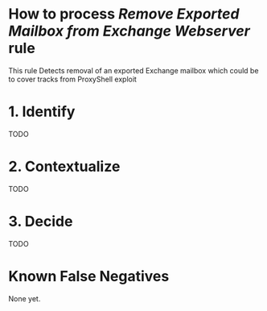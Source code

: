 # How to process *Remove Exported Mailbox from Exchange Webserver* rule
This rule Detects removal of an exported Exchange mailbox which could be to cover tracks from ProxyShell exploit

# 1. Identify
TODO

# 2. Contextualize
TODO

# 3. Decide
TODO

# Known False Negatives
None yet.
